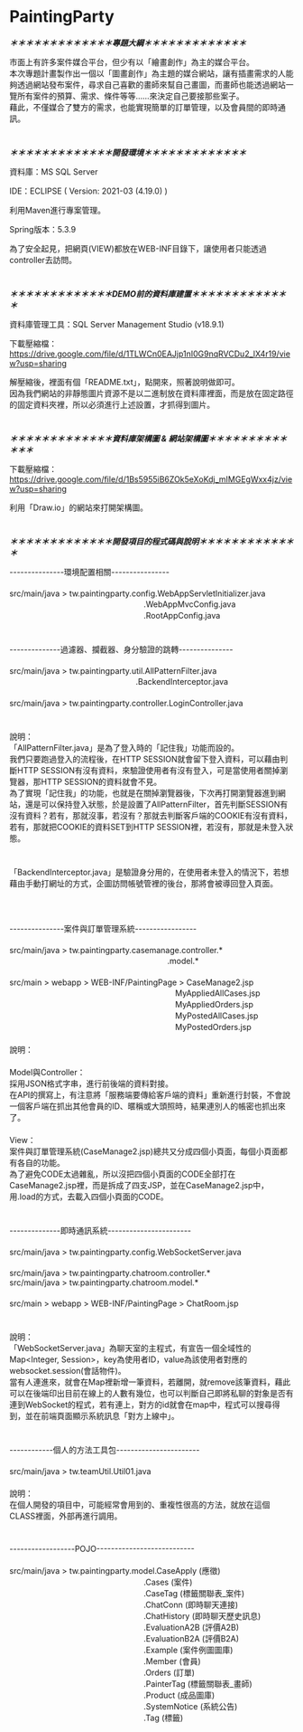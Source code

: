 # PaintingParty

***＊＊＊＊＊＊＊＊＊＊＊＊＊專題大綱＊＊＊＊＊＊＊＊＊＊＊＊＊***

市面上有許多案件媒合平台，但少有以「繪畫創作」為主的媒合平台。  
本次專題計畫製作出一個以「圖畫創作」為主題的媒合網站，讓有插畫需求的人能夠透過網站發布案件，尋求自己喜歡的畫師來幫自己畫圖，而畫師也能透過網站一覽所有案件的預算、需求、條件等等……來決定自己要接那些案子。  
藉此，不僅媒合了雙方的需求，也能實現簡單的訂單管理，以及會員間的即時通訊。  
　  
　  
***＊＊＊＊＊＊＊＊＊＊＊＊＊開發環境＊＊＊＊＊＊＊＊＊＊＊＊＊***

資料庫：MS SQL Server

IDE：ECLIPSE ( Version: 2021-03 (4.19.0) )

利用Maven進行專案管理。

Spring版本：5.3.9

為了安全起見，把網頁(VIEW)都放在WEB-INF目錄下，讓使用者只能透過controller去訪問。  
　  
　  
***＊＊＊＊＊＊＊＊＊＊＊＊＊DEMO前的資料庫建置＊＊＊＊＊＊＊＊＊＊＊＊＊***

資料庫管理工具：SQL Server Management Studio (v18.9.1)

下載壓縮檔：  
https://drive.google.com/file/d/1TLWCn0EAJjp1nI0G9nqRVCDu2_lX4r19/view?usp=sharing

解壓縮後，裡面有個「README.txt」，點開來，照著說明做即可。  
因為我們網站的非靜態圖片資源不是以二進制放在資料庫裡面，而是放在固定路徑的固定資料夾裡，所以必須進行上述設置，才抓得到圖片。  
　  
　  
***＊＊＊＊＊＊＊＊＊＊＊＊＊資料庫架構圖 & 網站架構圖＊＊＊＊＊＊＊＊＊＊＊＊＊***

下載壓縮檔：  
https://drive.google.com/file/d/1Bs5955iB6ZOk5eXoKdj_mIMGEgWxx4jz/view?usp=sharing

利用「Draw.io」的網站來打開架構圖。  
　  
　  
***＊＊＊＊＊＊＊＊＊＊＊＊＊開發項目的程式碼與說明＊＊＊＊＊＊＊＊＊＊＊＊＊***

---------------環境配置相關----------------  
　  
src/main/java > tw.paintingparty.config.WebAppServletInitializer.java  
　　　　　　　　　　　　　　　　　.WebAppMvcConfig.java  
　　　　　　　　　　　　　　　　　.RootAppConfig.java  
　  
　  
--------------過濾器、攔截器、身分驗證的跳轉---------------  
　  
src/main/java > tw.paintingparty.util.AllPatternFilter.java  
　　　　　　　　　　　　　　　　.BackendInterceptor.java  
　  
src/main/java > tw.paintingparty.controller.LoginController.java  
　  
　  
說明：  
「AllPatternFilter.java」是為了登入時的「記住我」功能而設的。  
我們只要跑過登入的流程後，在HTTP SESSION就會留下登入資料，可以藉由判斷HTTP SESSION有沒有資料，來驗證使用者有沒有登入，可是當使用者關掉瀏覽器，那HTTP SESSION的資料就會不見。  
為了實現「記住我」的功能，也就是在關掉瀏覽器後，下次再打開瀏覽器進到網站，還是可以保持登入狀態，於是設置了AllPatternFilter，首先判斷SESSION有沒有資料？若有，那就沒事，若沒有？那就去判斷客戶端的COOKIE有沒有資料，若有，那就把COOKIE的資料SET到HTTP SESSION裡，若沒有，那就是未登入狀態。  
　  
　  
「BackendInterceptor.java」是驗證身分用的，在使用者未登入的情況下，若想藉由手動打網址的方式，企圖訪問帳號管裡的後台，那將會被導回登入頁面。  
　  
　  
　  
---------------案件與訂單管理系統-----------------  
　  
src/main/java > tw.paintingparty.casemanage.controller.*  
　　　　　　　　　　　　　　　　　　　　.model.*  
　  
src/main > webapp > WEB-INF/PaintingPage > CaseManage2.jsp  
　　　　　　　　　　　　　　　　　　　　　MyAppliedAllCases.jsp  
　　　　　　　　　　　　　　　　　　　　　MyAppliedOrders.jsp  
　　　　　　　　　　　　　　　　　　　　　MyPostedAllCases.jsp  
　　　　　　　　　　　　　　　　　　　　　MyPostedOrders.jsp  
　  
說明：  
　  
Model與Controller：  
採用JSON格式字串，進行前後端的資料對接。  
在API的撰寫上，有注意將「服務端要傳給客戶端的資料」重新進行封裝，不會說一個客戶端在抓出其他會員的ID、暱稱或大頭照時，結果連別人的帳密也抓出來了。  
　  
View：  
案件與訂單管理系統(CaseManage2.jsp)總共又分成四個小頁面，每個小頁面都有各自的功能。  
為了避免CODE太過雜亂，所以沒把四個小頁面的CODE全部打在CaseManage2.jsp裡，而是拆成了四支JSP，並在CaseManage2.jsp中，用.load的方式，去載入四個小頁面的CODE。  
　  
　  
--------------即時通訊系統-----------------------  
　  
src/main/java > tw.paintingparty.config.WebSocketServer.java  
　  
src/main/java > tw.paintingparty.chatroom.controller.*  
src/main/java > tw.paintingparty.chatroom.model.*  
　  
src/main > webapp > WEB-INF/PaintingPage > ChatRoom.jsp  
　  
　  
說明：  
「WebSocketServer.java」為聊天室的主程式，有宣告一個全域性的Map<Integer, Session>，key為使用者ID，value為該使用者對應的websocket.session(會話物件)。  
當有人連進來，就會在Map裡新增一筆資料，若離開，就remove該筆資料，藉此可以在後端印出目前在線上的人數有幾位，也可以判斷自己即將私聊的對象是否有連到WebSocket的程式，若有連上，對方的id就會在map中，程式可以搜尋得到，並在前端頁面顯示系統訊息「對方上線中」。  
　  
　  
------------個人的方法工具包-----------------------  
　  
src/main/java > tw.teamUtil.Util01.java  
　  
說明：  
在個人開發的項目中，可能經常會用到的、重複性很高的方法，就放在這個CLASS裡面，外部再進行調用。  
　  
　  
------------------POJO---------------------------  
　  
src/main/java > tw.paintingparty.model.CaseApply  (應徵)  
　　　　　　　　　　　　　　　　　.Cases  (案件)  
　　　　　　　　　　　　　　　　　.CaseTag  (標籤關聯表_案件)  
　　　　　　　　　　　　　　　　　.ChatConn  (即時聊天連接)  
　　　　　　　　　　　　　　　　　.ChatHistory  (即時聊天歷史訊息)  
　　　　　　　　　　　　　　　　　.EvaluationA2B  (評價A2B)  
　　　　　　　　　　　　　　　　　.EvaluationB2A  (評價B2A)  
　　　　　　　　　　　　　　　　　.Example  (案件例圖圖庫)  
　　　　　　　　　　　　　　　　　.Member  (會員)  
　　　　　　　　　　　　　　　　　.Orders  (訂單)  
　　　　　　　　　　　　　　　　　.PainterTag  (標籤關聯表_畫師)  
　　　　　　　　　　　　　　　　　.Product  (成品圖庫)  
　　　　　　　　　　　　　　　　　.SystemNotice  (系統公告)  
　　　　　　　　　　　　　　　　　.Tag  (標籤)  

